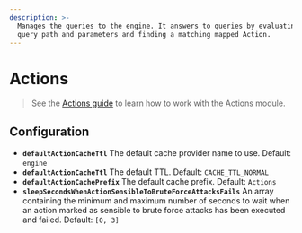 ```yaml
---
description: >-
  Manages the queries to the engine. It answers to queries by evaluating the
  query path and parameters and finding a matching mapped Action.
---
```


# Actions

> See the [Actions guide](../../../guide/actions-guide/) to learn how to work with the Actions module.

## Configuration

* **`defaultActionCacheTtl`** The default cache provider name to use. Default: `engine`
* **`defaultActionCacheTtl`** The default TTL. Default: `CACHE_TTL_NORMAL`
* **`defaultActionCachePrefix`** The default cache prefix. Default: `Actions`
* **`sleepSecondsWhenActionSensibleToBruteForceAttacksFails`** An array containing the minimum and maximum number of seconds to wait when an action marked as sensible to brute force attacks has been executed and failed. Default: `[0, 3]`

